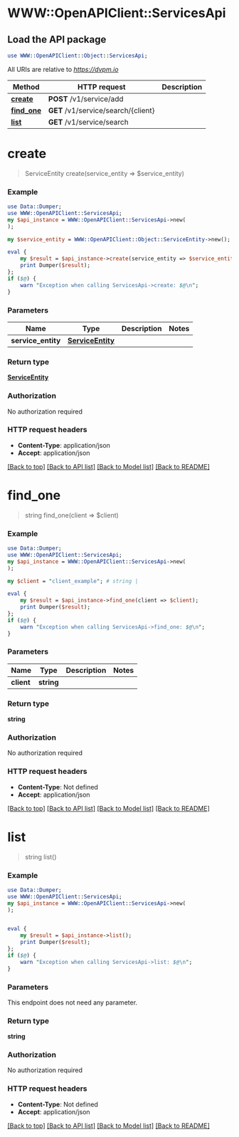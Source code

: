 # WWW::OpenAPIClient::ServicesApi

## Load the API package
```perl
use WWW::OpenAPIClient::Object::ServicesApi;
```

All URIs are relative to *https://dvpm.io*

Method | HTTP request | Description
------------- | ------------- | -------------
[**create**](ServicesApi.md#create) | **POST** /v1/service/add | 
[**find_one**](ServicesApi.md#find_one) | **GET** /v1/service/search/{client} | 
[**list**](ServicesApi.md#list) | **GET** /v1/service/search | 


# **create**
> ServiceEntity create(service_entity => $service_entity)



### Example 
```perl
use Data::Dumper;
use WWW::OpenAPIClient::ServicesApi;
my $api_instance = WWW::OpenAPIClient::ServicesApi->new(
);

my $service_entity = WWW::OpenAPIClient::Object::ServiceEntity->new(); # ServiceEntity | 

eval { 
    my $result = $api_instance->create(service_entity => $service_entity);
    print Dumper($result);
};
if ($@) {
    warn "Exception when calling ServicesApi->create: $@\n";
}
```

### Parameters

Name | Type | Description  | Notes
------------- | ------------- | ------------- | -------------
 **service_entity** | [**ServiceEntity**](ServiceEntity.md)|  | 

### Return type

[**ServiceEntity**](ServiceEntity.md)

### Authorization

No authorization required

### HTTP request headers

 - **Content-Type**: application/json
 - **Accept**: application/json

[[Back to top]](#) [[Back to API list]](../README.md#documentation-for-api-endpoints) [[Back to Model list]](../README.md#documentation-for-models) [[Back to README]](../README.md)

# **find_one**
> string find_one(client => $client)



### Example 
```perl
use Data::Dumper;
use WWW::OpenAPIClient::ServicesApi;
my $api_instance = WWW::OpenAPIClient::ServicesApi->new(
);

my $client = "client_example"; # string | 

eval { 
    my $result = $api_instance->find_one(client => $client);
    print Dumper($result);
};
if ($@) {
    warn "Exception when calling ServicesApi->find_one: $@\n";
}
```

### Parameters

Name | Type | Description  | Notes
------------- | ------------- | ------------- | -------------
 **client** | **string**|  | 

### Return type

**string**

### Authorization

No authorization required

### HTTP request headers

 - **Content-Type**: Not defined
 - **Accept**: application/json

[[Back to top]](#) [[Back to API list]](../README.md#documentation-for-api-endpoints) [[Back to Model list]](../README.md#documentation-for-models) [[Back to README]](../README.md)

# **list**
> string list()



### Example 
```perl
use Data::Dumper;
use WWW::OpenAPIClient::ServicesApi;
my $api_instance = WWW::OpenAPIClient::ServicesApi->new(
);


eval { 
    my $result = $api_instance->list();
    print Dumper($result);
};
if ($@) {
    warn "Exception when calling ServicesApi->list: $@\n";
}
```

### Parameters
This endpoint does not need any parameter.

### Return type

**string**

### Authorization

No authorization required

### HTTP request headers

 - **Content-Type**: Not defined
 - **Accept**: application/json

[[Back to top]](#) [[Back to API list]](../README.md#documentation-for-api-endpoints) [[Back to Model list]](../README.md#documentation-for-models) [[Back to README]](../README.md)


